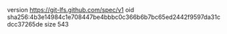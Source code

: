 version https://git-lfs.github.com/spec/v1
oid sha256:4b3e14984c1e708447be4bbbc0c366b6b7bc65ed2442f9597da31cdcc37265de
size 543

